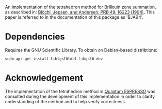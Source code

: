 An implementation of the tetrahedron method for Brillouin zone summation, as
described in: [Blöchl, Jepsen, and Andersen, PRB 49, 16223 (1994)](http://journals.aps.org/prb/abstract/10.1103/PhysRevB.49.16223).
This paper is referred to in the documentation of this package as 'BJA94'.

# Dependencies

Requires the GNU Scientific Library. To obtain on Debian-based distribtions:

    sudo apt-get install liblgsl0ldbl libgsl0-dev

# Acknowledgement

The implementation of the tetrahedron method in [Quantum ESPRESSO](http://www.quantum-espresso.org/)
was consulted during the development of this implementation in order
to clarify understanding of the method and to help verify correctness.

